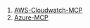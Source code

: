 1. [AWS-Cloudwatch-MCP](https://github.com/hyorimitsu/mcp-amazon-cloudwatch-logs)
2. [Azure-MCP](https://github.com/Azure/azure-mcp)